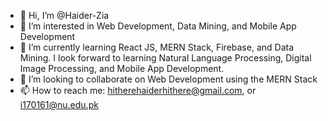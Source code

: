 - 👋 Hi, I’m @Haider-Zia
- 👀 I’m interested in Web Development, Data Mining, and  Mobile App Development
- 🌱 I’m currently learning React JS, MERN Stack, Firebase, and Data Mining. I look forward to learning Natural Language Processing, Digital Image Processing, and Mobile App Development.
- 💞️ I’m looking to collaborate on Web Development using the MERN Stack
- 📫 How to reach me: hitherehaiderhithere@gmail.com, or i170161@nu.edu.pk

